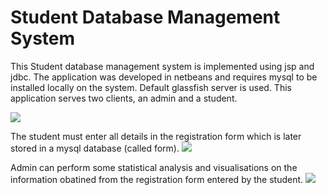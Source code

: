 # Student Database Management System
This Student database management system is implemented using jsp and jdbc.
The application was developed in netbeans and requires mysql to be installed locally on the system. Default glassfish server is used.
This application serves two clients, an admin and a student.


![](images/image1.png)



The student must enter all details in the registration form which is later stored in a mysql database (called form).
![](images/image3.png)



Admin can perform some statistical analysis and visualisations on the information obatined from the registration form entered by the student.
![](images/image2.png)
        
